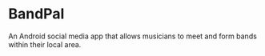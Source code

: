# BandPal
An Android social media app that allows musicians to meet and form bands within their local area.
